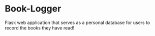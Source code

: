 # Book-Logger
Flask web application that serves as a personal database for users to record the books they have read!
